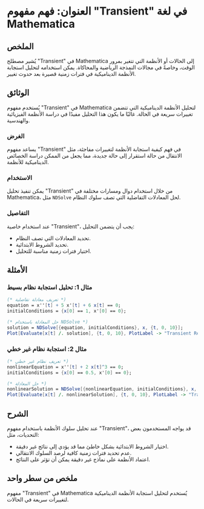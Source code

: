 <!--
Meta Description: # العنوان: فهم مفهوم "Transient" في لغة Mathematica ## الملخص يُشير مصطلح "Transient" في Mathematica إلى الحالات أو الأنظمة التي تتغير بمرور الوقت، وخ...
Meta Keywords: transient, الأنظمة, mathematica, مفهوم, استجابة
-->

# العنوان: فهم مفهوم "Transient" في لغة Mathematica

## الملخص
يُشير مصطلح "Transient" في Mathematica إلى الحالات أو الأنظمة التي تتغير بمرور الوقت، وخاصةً في مجالات النمذجة الرياضية والمحاكاة. يمكن استخدامه لتحليل استجابة الأنظمة الديناميكية في فترات زمنية قصيرة بعد حدوث تغيير.

## الوثائق
يُستخدم مفهوم "Transient" في Mathematica لتحليل الأنظمة الديناميكية التي تتضمن تغييرات سريعة في الحالة. غالبًا ما يكون هذا التحليل مفيدًا في دراسة الأنظمة الفيزيائية والهندسية.

### الغرض
يساعد مفهوم "Transient" في فهم كيفية استجابة الأنظمة لتغييرات مفاجئة، مثل الانتقال من حالة استقرار إلى حالة جديدة، مما يجعل من الممكن دراسة الخصائص الديناميكية للأنظمة.

### الاستخدام
يمكن تنفيذ تحليل "Transient" من خلال استخدام دوال ومسارات مختلفة في Mathematica، مثل `NDSolve` لحل المعادلات التفاضلية التي تصف سلوك النظام.

### التفاصيل
عند استخدام خاصية "Transient"، يجب أن يتضمن التحليل:
- تحديد المعادلات التي تصف النظام.
- تحديد الشروط الابتدائية.
- اختيار فترات زمنية مناسبة للتحليل.

## الأمثلة
### مثال 1: تحليل استجابة نظام بسيط
```mathematica
(* تعريف معادلة تفاضلية *)
equation = x''[t] + 5 x'[t] + 6 x[t] == 0;
initialConditions = {x[0] == 1, x'[0] == 0};

(* حل المعادلة باستخدام NDSolve *)
solution = NDSolve[{equation, initialConditions}, x, {t, 0, 10}];
Plot[Evaluate[x[t] /. solution], {t, 0, 10}, PlotLabel -> "Transient Response"]
```

### مثال 2: استجابة نظام غير خطي
```mathematica
(* تعريف نظام غير خطي *)
nonlinearEquation = x''[t] + 2 x[t]^3 == 0;
initialConditions = {x[0] == 0.5, x'[0] == 0};

(* حل المعادلة *)
nonlinearSolution = NDSolve[{nonlinearEquation, initialConditions}, x, {t, 0, 10}];
Plot[Evaluate[x[t] /. nonlinearSolution], {t, 0, 10}, PlotLabel -> "Transient Behavior of a Nonlinear System"]
```

## الشرح
عند تحليل سلوك الأنظمة باستخدام مفهوم "Transient"، قد يواجه المستخدمون بعض التحديات، مثل:
- اختيار الشروط الابتدائية بشكل خاطئ مما قد يؤدي إلى نتائج غير دقيقة.
- عدم تحديد فترات زمنية كافية لرصد السلوك الانتقالي.
- اعتماد الأنظمة على نماذج غير دقيقة يمكن أن تؤثر على النتائج.

## ملخص من سطر واحد
مفهوم "Transient" في Mathematica يُستخدم لتحليل استجابة الأنظمة الديناميكية لتغييرات سريعة في الحالات.